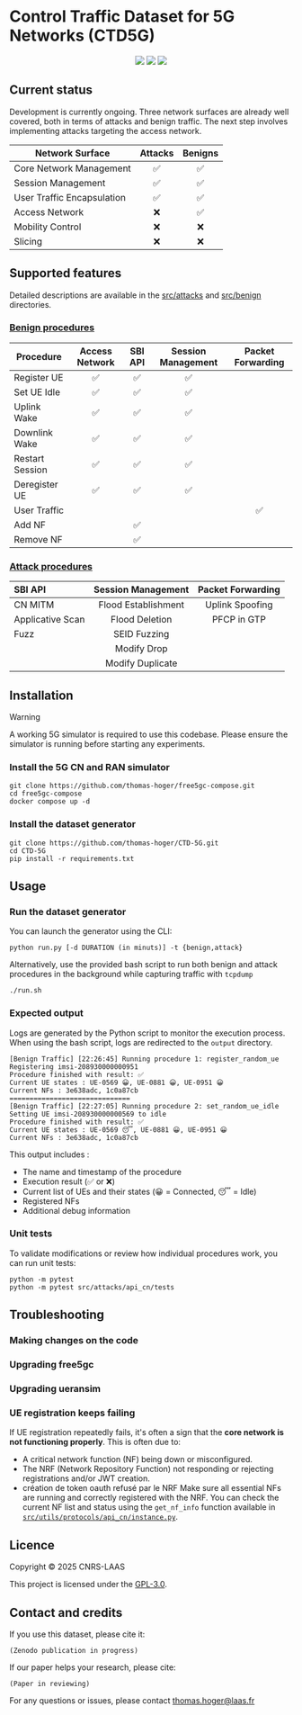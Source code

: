 # Control Traffic Dataset for 5G Networks (CTD5G)

<p align="center">
<img src="https://img.shields.io/badge/UERANSIM-v3.2.7-blue" />
<img src="https://img.shields.io/badge/free5gc--compose-v4.0.0-blue">
<img src="https://img.shields.io/badge/CTD5G-v1.0.0-blue">
</p>

## Current status

Development is currently ongoing. Three network surfaces are already well covered, both in terms of attacks and benign traffic. The next step involves implementing attacks targeting the access network.

| Network Surface            | Attacks | Benigns |
|---------------------------|:-------:|:-------:|
| Core Network Management   |   ✅    |   ✅    |
| Session Management        |   ✅    |   ✅    |
| User Traffic Encapsulation |   ✅    |   ✅    |
| Access Network            |   ❌    |   ✅    |
| Mobility Control          |   ❌    |   ❌    |
| Slicing                  |   ❌    |   ❌    |

## Supported features

Detailed descriptions are available in the [src/attacks](./src/attacks) and [src/benign](./src/benign) directories.

### [Benign procedures](./src/benign)

| **Procedure**        | **Access Network** | **SBI API** | **Session Management** | **Packet Forwarding** |
|----------------------|:------------------:|:-----------:|:-----------------------:|:----------------------:|
| Register UE          | ✅                 | ✅          | ✅                      |                        |
| Set UE Idle          | ✅                 | ✅          | ✅                      |                        |
| Uplink Wake          | ✅                 | ✅          | ✅                      |                        |
| Downlink Wake        | ✅                 | ✅          | ✅                      |                        |
| Restart Session      | ✅                 | ✅          | ✅                      |                        |
| Deregister UE        | ✅                 | ✅          | ✅                      |                        |
| User Traffic         |                    |              |                         | ✅                     |
| Add NF               |                    | ✅          |                         |                        |
| Remove NF            |                    | ✅          |                         |

### [Attack procedures](./src/attacks)

| **SBI API**         | **Session Management**   | **Packet Forwarding**   |
|:--------------------|:------------------------:|:-----------------------:|
| CN MITM             | Flood Establishment      | Uplink Spoofing         |
| Applicative Scan    | Flood Deletion           | PFCP in GTP             |
| Fuzz                | SEID Fuzzing             |                         |
|                     | Modify Drop              |                         |
|                     | Modify Duplicate         |                         |

## Installation

> [!WARNING]
> A working 5G simulator is required to use this codebase. Please ensure the simulator is running before starting any experiments.

### Install the 5G CN and RAN simulator 
```
git clone https://github.com/thomas-hoger/free5gc-compose.git
cd free5gc-compose
docker compose up -d
```
### Install the dataset generator
```
git clone https://github.com/thomas-hoger/CTD-5G.git
cd CTD-5G
pip install -r requirements.txt
```

## Usage
### Run the dataset generator
You can launch the generator using the CLI:
```
python run.py [-d DURATION (in minuts)] -t {benign,attack} 
```
Alternatively, use the provided bash script to run both benign and attack procedures in the background while capturing traffic with `tcpdump`
```
./run.sh
```
### Expected output
Logs are generated by the Python script to monitor the execution process. When using the bash script, logs are redirected to the `output` directory.

```
[Benign Traffic] [22:26:45] Running procedure 1: register_random_ue
Registering imsi-208930000000951
Procedure finished with result: ✅
Current UE states : UE-0569 😀, UE-0881 😀, UE-0951 😀
Current NFs : 3e638adc, 1c0a87cb
==============================
[Benign Traffic] [22:27:05] Running procedure 2: set_random_ue_idle
Setting UE imsi-208930000000569 to idle
Procedure finished with result: ✅
Current UE states : UE-0569 😴, UE-0881 😀, UE-0951 😀
Current NFs : 3e638adc, 1c0a87cb
```
This output includes : 
- The name and timestamp of the procedure
- Execution result (✅ or ❌)
- Current list of UEs and their states (😀 = Connected, 😴 = Idle)
- Registered NFs
- Additional debug information

### Unit tests
To validate modifications or review how individual procedures work, you can run unit tests:
```
python -m pytest
python -m pytest src/attacks/api_cn/tests
```

## Troubleshooting
### Making changes on the code
### Upgrading free5gc
### Upgrading ueransim 
### UE registration keeps failing
If UE registration repeatedly fails, it's often a sign that the **core network is not functioning properly**. This is often due to:
- A critical network function (NF) being down or misconfigured.
- The NRF (Network Repository Function) not responding or rejecting registrations and/or JWT creation.
- création de token oauth refusé par le NRF
Make sure all essential NFs are running and correctly registered with the NRF. You can check the current NF list and status using the `get_nf_info` function available in [`src/utils/protocols/api_cn/instance.py`](src/utils/protocols/api_cn/instance.py). 

## Licence
Copyright © 2025 CNRS-LAAS

This project is licensed under the [GPL-3.0](https://www.gnu.org/licenses/gpl-3.0.en.html).

## Contact and credits

If you use this dataset, please cite it:
```
(Zenodo publication in progress)
```
If our paper helps your research, please cite:
```
(Paper in reviewing)
```

For any questions or issues, please contact thomas.hoger@laas.fr

